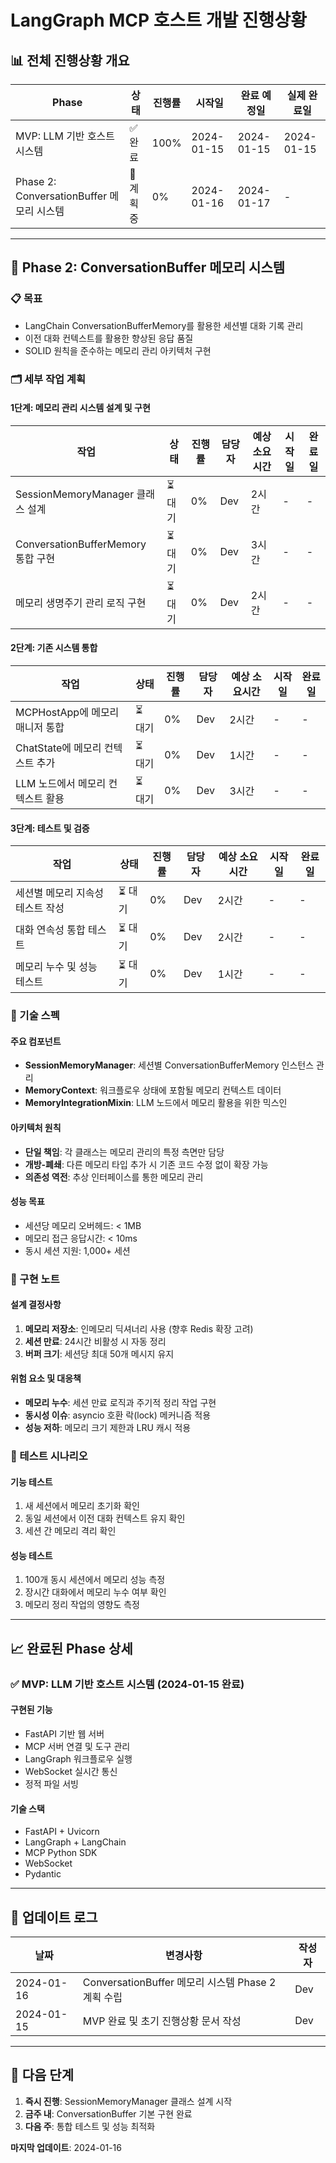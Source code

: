 # LangGraph MCP 호스트 개발 진행상황

## 📊 전체 진행상황 개요

| Phase | 상태 | 진행률 | 시작일 | 완료 예정일 | 실제 완료일 |
|-------|------|--------|--------|-------------|-------------|
| MVP: LLM 기반 호스트 시스템 | ✅ 완료 | 100% | 2024-01-15 | 2024-01-15 | 2024-01-15 |
| Phase 2: ConversationBuffer 메모리 시스템 | 🚀 계획 중 | 0% | 2024-01-16 | 2024-01-17 | - |

---

## 🎯 Phase 2: ConversationBuffer 메모리 시스템

### 📋 목표
- LangChain ConversationBufferMemory를 활용한 세션별 대화 기록 관리
- 이전 대화 컨텍스트를 활용한 향상된 응답 품질
- SOLID 원칙을 준수하는 메모리 관리 아키텍처 구현

### 🗂 세부 작업 계획

#### 1단계: 메모리 관리 시스템 설계 및 구현
| 작업 | 상태 | 진행률 | 담당자 | 예상 소요시간 | 시작일 | 완료일 |
|------|------|--------|--------|---------------|--------|--------|
| SessionMemoryManager 클래스 설계 | ⏳ 대기 | 0% | Dev | 2시간 | - | - |
| ConversationBufferMemory 통합 구현 | ⏳ 대기 | 0% | Dev | 3시간 | - | - |
| 메모리 생명주기 관리 로직 구현 | ⏳ 대기 | 0% | Dev | 2시간 | - | - |

#### 2단계: 기존 시스템 통합
| 작업 | 상태 | 진행률 | 담당자 | 예상 소요시간 | 시작일 | 완료일 |
|------|------|--------|--------|---------------|--------|--------|
| MCPHostApp에 메모리 매니저 통합 | ⏳ 대기 | 0% | Dev | 2시간 | - | - |
| ChatState에 메모리 컨텍스트 추가 | ⏳ 대기 | 0% | Dev | 1시간 | - | - |
| LLM 노드에서 메모리 컨텍스트 활용 | ⏳ 대기 | 0% | Dev | 3시간 | - | - |

#### 3단계: 테스트 및 검증
| 작업 | 상태 | 진행률 | 담당자 | 예상 소요시간 | 시작일 | 완료일 |
|------|------|--------|--------|---------------|--------|--------|
| 세션별 메모리 지속성 테스트 작성 | ⏳ 대기 | 0% | Dev | 2시간 | - | - |
| 대화 연속성 통합 테스트 | ⏳ 대기 | 0% | Dev | 2시간 | - | - |
| 메모리 누수 및 성능 테스트 | ⏳ 대기 | 0% | Dev | 1시간 | - | - |

### 🔧 기술 스펙

#### 주요 컴포넌트
- **SessionMemoryManager**: 세션별 ConversationBufferMemory 인스턴스 관리
- **MemoryContext**: 워크플로우 상태에 포함될 메모리 컨텍스트 데이터
- **MemoryIntegrationMixin**: LLM 노드에서 메모리 활용을 위한 믹스인

#### 아키텍처 원칙
- **단일 책임**: 각 클래스는 메모리 관리의 특정 측면만 담당
- **개방-폐쇄**: 다른 메모리 타입 추가 시 기존 코드 수정 없이 확장 가능
- **의존성 역전**: 추상 인터페이스를 통한 메모리 관리

#### 성능 목표
- 세션당 메모리 오버헤드: < 1MB
- 메모리 접근 응답시간: < 10ms
- 동시 세션 지원: 1,000+ 세션

### 📝 구현 노트

#### 설계 결정사항
1. **메모리 저장소**: 인메모리 딕셔너리 사용 (향후 Redis 확장 고려)
2. **세션 만료**: 24시간 비활성 시 자동 정리
3. **버퍼 크기**: 세션당 최대 50개 메시지 유지

#### 위험 요소 및 대응책
- **메모리 누수**: 세션 만료 로직과 주기적 정리 작업 구현
- **동시성 이슈**: asyncio 호환 락(lock) 메커니즘 적용
- **성능 저하**: 메모리 크기 제한과 LRU 캐시 적용

### 🧪 테스트 시나리오

#### 기능 테스트
1. 새 세션에서 메모리 초기화 확인
2. 동일 세션에서 이전 대화 컨텍스트 유지 확인
3. 세션 간 메모리 격리 확인

#### 성능 테스트
1. 100개 동시 세션에서 메모리 성능 측정
2. 장시간 대화에서 메모리 누수 여부 확인
3. 메모리 정리 작업의 영향도 측정

---

## 📈 완료된 Phase 상세

### ✅ MVP: LLM 기반 호스트 시스템 (2024-01-15 완료)

#### 구현된 기능
- FastAPI 기반 웹 서버
- MCP 서버 연결 및 도구 관리
- LangGraph 워크플로우 실행
- WebSocket 실시간 통신
- 정적 파일 서빙

#### 기술 스택
- FastAPI + Uvicorn
- LangGraph + LangChain
- MCP Python SDK
- WebSocket
- Pydantic

---

## 🔄 업데이트 로그

| 날짜 | 변경사항 | 작성자 |
|------|----------|--------|
| 2024-01-16 | ConversationBuffer 메모리 시스템 Phase 2 계획 수립 | Dev |
| 2024-01-15 | MVP 완료 및 초기 진행상황 문서 작성 | Dev |

---

## 📌 다음 단계

1. **즉시 진행**: SessionMemoryManager 클래스 설계 시작
2. **금주 내**: ConversationBuffer 기본 구현 완료
3. **다음 주**: 통합 테스트 및 성능 최적화

**마지막 업데이트**: 2024-01-16
